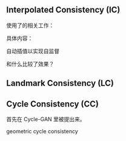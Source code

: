 

## Interpolated Consistency (IC)

使用了的相关工作：





具体内容：

自动插值以实现自监督





和什么比较了效果？



## Landmark Consistency (LC)





## Cycle Consistency (CC)

首先在 Cycle-GAN 里被提出来。



geometric cycle consistency 